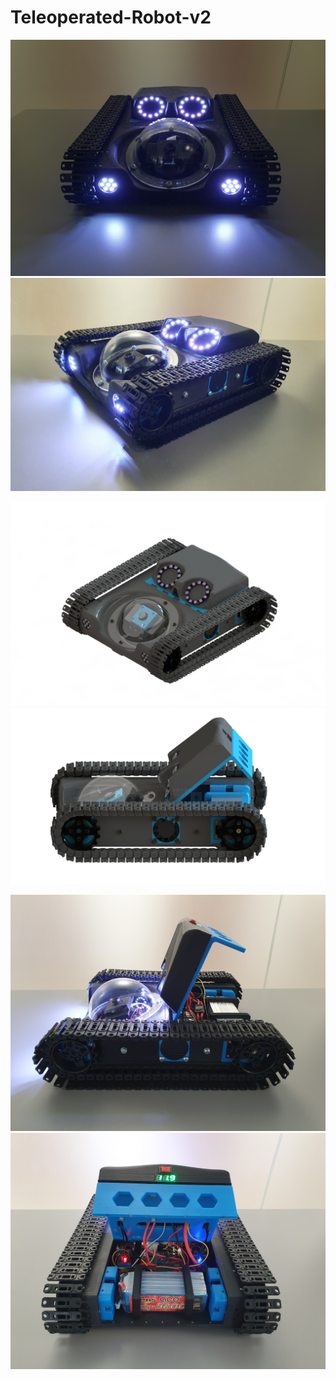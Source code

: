 # Teleoperated-Robot-v2

![Robot](https://github.com/Alexunder98/Teleoperated-Robot-v2/blob/main/Images/Robot_2.jpg?raw=true)
![](https://github.com/Alexunder98/Teleoperated-Robot-v2/blob/main/Images/Robot_1.jpg?raw=true)

![3D Model](https://github.com/Alexunder98/Teleoperated-Robot-v2/blob/main/Images/3D_Model_1.jpg?raw=true)
![](https://github.com/Alexunder98/Teleoperated-Robot-v2/blob/main/Images/3D_Model_2.jpg?raw=true)

![](https://github.com/Alexunder98/Teleoperated-Robot-v2/blob/main/Images/Robot_3.jpg?raw=true)
![](https://github.com/Alexunder98/Teleoperated-Robot-v2/blob/main/Images/Robot_4.jpg?raw=true)


